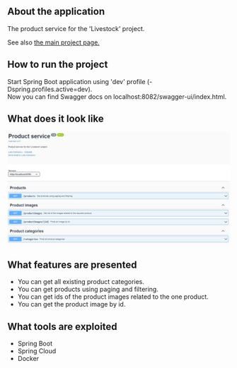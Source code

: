 <a name="readme-top"></a>

## About the application
The product service for the 'Livestock' project.
<p>
See also <a href="https://github.com/lukesukhanov/livestock">the main project page.</a>

## How to run the project
Start Spring Boot application using 'dev' profile (-Dspring.profiles.active=dev).<br />
Now you can find Swagger docs on localhost:8082/swagger-ui/index.html.

## What does it look like
![alt text](https://github.com/lukesukhanov/livestock-product-service/blob/main/screenshot-products.jpg)

## What features are presented
<ul>
  <li>You can get all existing product categories.</li>
  <li>You can get products using paging and filtering.</li>
  <li>You can get ids of the product images related to the one product.</li>
  <li>You can get the product image by id.</li>
</ul>

## What tools are exploited
<ul>
  <li>Spring Boot</li>
  <li>Spring Cloud</li>
  <li>Docker</li>
</ul>
